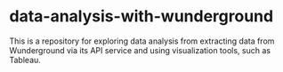 # data-analysis-with-wunderground
This is a repository for exploring data analysis from extracting data from Wunderground via its API service and using visualization tools, such as Tableau.
